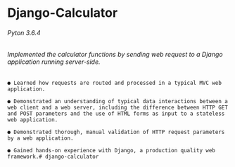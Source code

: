 # Django-Calculator

###### Pyton 3.6.4

###### Implemented the calculator functions by sending web request to a Django application running server-side. 

	● Learned how requests are routed and processed in a typical MVC web application.

	● Demonstrated an understanding of typical data interactions between a web client and a web server, including the difference between HTTP GET and POST parameters and the use of HTML forms as input to a stateless web application.

	● Demonstrated thorough, manual validation of HTTP request parameters by a web application.

	● Gained hands-on experience with Django, a production quality web framework.# django-calculator
